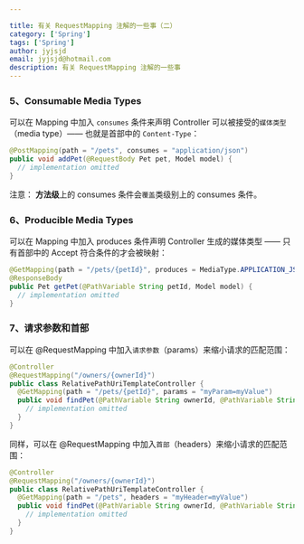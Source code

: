 ```yaml
---

title: 有关 RequestMapping 注解的一些事（二）
category: ['Spring']
tags: ['Spring']
author: jyjsjd
email: jyjsjd@hotmail.com
description: 有关 RequestMapping 注解的一些事
---
```


### 5、Consumable Media Types
可以在 Mapping 中加入 `consumes` 条件来声明 Controller 可以被接受的`媒体类型`（media type）—— 也就是首部中的 `Content-Type`：

```java
@PostMapping(path = "/pets", consumes = "application/json") 
public void addPet(@RequestBody Pet pet, Model model) { 
  // implementation omitted 
}
```

注意：
**方法级**上的 consumes 条件会`覆盖`类级别上的 consumes 条件。

### 6、Producible Media Types
可以在 Mapping 中加入 produces 条件声明 Controller 生成的媒体类型 —— 只有首部中的 Accept 符合条件的才会被映射：

```java
@GetMapping(path = "/pets/{petId}", produces = MediaType.APPLICATION_JSON_UTF8_VALUE) 
@ResponseBody 
public Pet getPet(@PathVariable String petId, Model model) { 
  // implementation omitted 
}
```

### 7、请求参数和首部
可以在 @RequestMapping 中加入`请求参数`（params）来缩小请求的匹配范围：

```java
@Controller 
@RequestMapping("/owners/{ownerId}") 
public class RelativePathUriTemplateController {
  @GetMapping(path = "/pets/{petId}", params = "myParam=myValue") 
  public void findPet(@PathVariable String ownerId, @PathVariable String petId, Model model) { 
    // implementation omitted 
  }
}
```

同样，可以在 @RequestMapping 中加入`首部`（headers）来缩小请求的匹配范围：

```java
@Controller 
@RequestMapping("/owners/{ownerId}") 
public class RelativePathUriTemplateController {
  @GetMapping(path = "/pets", headers = "myHeader=myValue") 
  public void findPet(@PathVariable String ownerId, @PathVariable String petId, Model model) { 
    // implementation omitted 
  }
}
```
